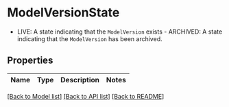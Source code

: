 # ModelVersionState

- LIVE: A state indicating that the `ModelVersion` exists - ARCHIVED: A state indicating that the `ModelVersion` has been archived.

## Properties

Name | Type | Description | Notes
------------ | ------------- | ------------- | -------------

[[Back to Model list]](../README.md#documentation-for-models) [[Back to API list]](../README.md#documentation-for-api-endpoints) [[Back to README]](../README.md)


